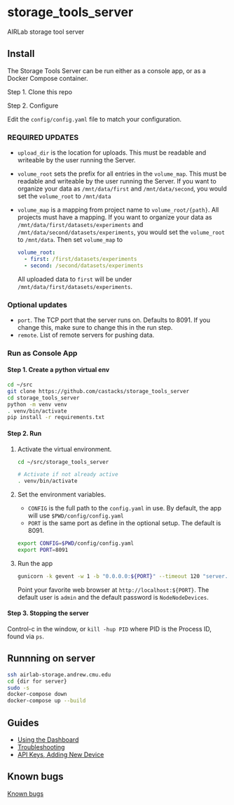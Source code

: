 # storage_tools_server

AIRLab storage tool server

## Install

The Storage Tools Server can be run either as a console app, or as a Docker Compose container.

Step 1. Clone this repo

Step 2. Configure

Edit the `config/config.yaml` file to match your configuration.

### REQUIRED UPDATES

* `upload_dir` is the location for uploads.  This must be readable and writeable by the user running the Server.
* `volume_root` sets the prefix for all entries in the `volume_map`.  This must be readable and writeable by the user running the Server. If you want to organize your data as `/mnt/data/first` and `/mnt/data/second`, you would set the `volume_root` to `/mnt/data`
* `volume_map` is a mapping from project name to `volume_root/{path}`.  All projects must have a mapping. If you want to organize your data as `/mnt/data/first/datasets/experiments` and `/mnt/data/second/datasets/experiments`, you would set the `volume_root` to `/mnt/data`. Then set `volume_map` to

    ```yaml
    volume_root:
      - first: /first/datasets/experiments
      - second: /second/datasets/experiments
    ```

    All uploaded data to `first` will be under `/mnt/data/first/datasets/experiments`.  

### Optional updates

* `port`.  The TCP port that the server runs on.  Defaults to 8091.  If you change this, make sure to change this in the run step.  
* `remote`. List of remote servers for pushing data.  

### Run as Console App

#### Step 1. Create a python virtual env

``` bash
cd ~/src
git clone https://github.com/castacks/storage_tools_server
cd storage_tools_server
python -m venv venv
. venv/bin/activate
pip install -r requirements.txt
```

#### Step 2. Run

1. Activate the virtual environment.

    ``` bash
    cd ~/src/storage_tools_server

    # Activate if not already active
    . venv/bin/activate
    ```

2. Set the environment variables.
    * `CONFIG` is the full path to the `config.yaml` in use.  By default, the app will use `$PWD/config/config.yaml`
    * `PORT` is the same port as define in the optional setup. The default is 8091.

    ``` bash
    export CONFIG=$PWD/config/config.yaml
    export PORT=8091
    ```

3. Run the app

    ``` bash
    gunicorn -k gevent -w 1 -b "0.0.0.0:${PORT}" --timeout 120 "server.app:app"
    ```

    Point your favorite web browser at `http://localhost:${PORT}`. The default user is `admin` and the default password is `NodeNodeDevices`.

#### Step 3. Stopping the server

Control-c in the window, or `kill -hup PID` where PID is the Process ID, found via `ps`.

## Runnning on server

``` bash
ssh airlab-storage.andrew.cmu.edu
cd {dir for server}
sudo -s
docker-compose down
docker-compose up --build
```

## Guides

* [Using the Dashboard](docs/Dashboard.md)
* [Troubleshooting](docs/Troubleshooting.md)
* [API Keys, Adding New Device](docs/KeyManagement.md)

## Known bugs

[Known bugs](docs/KnownBugs.md)